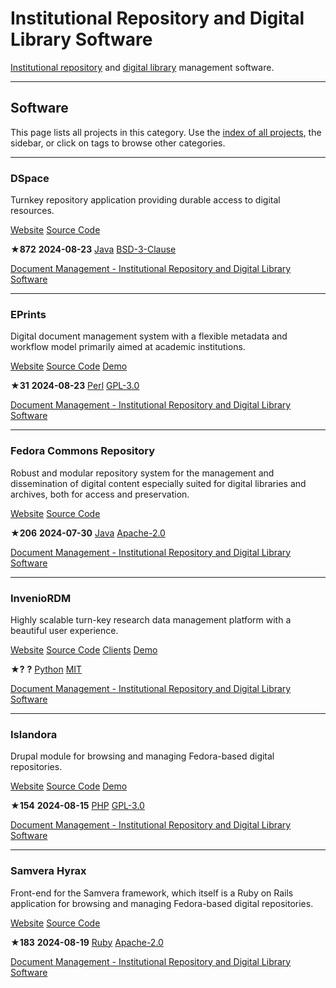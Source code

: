 # Institutional Repository and Digital Library Software

[Institutional repository](https://en.wikipedia.org/wiki/Institutional_repository) and [digital library](https://en.wikipedia.org/wiki/Digital_library) management software.

---

## Software

This page lists all projects in this category. Use the [index of all projects](https://awesome-selfhosted.net/index.html), the sidebar, or click on  tags to browse other categories.

---

### DSpace

Turnkey repository application providing durable access to digital resources.

[ Website](https://duraspace.org/dspace/) [ Source Code](https://github.com/DSpace/DSpace)

**★872**  **2024-08-23** [ Java](https://awesome-selfhosted.net/platforms/java.html) [ BSD-3-Clause](https://awesome-selfhosted.net/index.html#list-of-licenses)

[ Document Management - Institutional Repository and Digital Library Software](https://awesome-selfhosted.net/tags/document-management---institutional-repository-and-digital-library-software.html)

---

### EPrints

Digital document management system with a flexible metadata and workflow model primarily aimed at academic institutions.

[ Website](https://www.eprints.org/) [ Source Code](https://github.com/eprints/eprints3.4) [ Demo](http://tryme.demo.eprints-hosting.org/)

**★31**  **2024-08-23** [ Perl](https://awesome-selfhosted.net/platforms/perl.html) [ GPL-3.0](https://awesome-selfhosted.net/index.html#list-of-licenses)

[ Document Management - Institutional Repository and Digital Library Software](https://awesome-selfhosted.net/tags/document-management---institutional-repository-and-digital-library-software.html)

---

### Fedora Commons Repository

Robust and modular repository system for the management and dissemination of digital content especially suited for digital libraries and archives, both for access and preservation.

[ Website](https://wiki.lyrasis.org/display/FF/Fedora+Repository+Home) [ Source Code](https://github.com/fcrepo/fcrepo)

**★206**  **2024-07-30** [ Java](https://awesome-selfhosted.net/platforms/java.html) [ Apache-2.0](https://awesome-selfhosted.net/index.html#list-of-licenses)

[ Document Management - Institutional Repository and Digital Library Software](https://awesome-selfhosted.net/tags/document-management---institutional-repository-and-digital-library-software.html)

---

### InvenioRDM

Highly scalable turn-key research data management platform with a beautiful user experience.

[ Website](https://inveniordm.docs.cern.ch/) [ Source Code](https://github.com/inveniosoftware/) [ Clients](https://inveniosoftware.org/products/rdm/) [ Demo](https://inveniordm.web.cern.ch/)

**★?**  **?** [ Python](https://awesome-selfhosted.net/platforms/python.html) [ MIT](https://awesome-selfhosted.net/index.html#list-of-licenses)

[ Document Management - Institutional Repository and Digital Library Software](https://awesome-selfhosted.net/tags/document-management---institutional-repository-and-digital-library-software.html)

---

### Islandora

Drupal module for browsing and managing Fedora-based digital repositories.

[ Website](https://www.islandora.ca/) [ Source Code](https://github.com/Islandora/islandora) [ Demo](https://sandbox.islandora.ca/)

**★154**  **2024-08-15** [ PHP](https://awesome-selfhosted.net/platforms/php.html) [ GPL-3.0](https://awesome-selfhosted.net/index.html#list-of-licenses)

[ Document Management - Institutional Repository and Digital Library Software](https://awesome-selfhosted.net/tags/document-management---institutional-repository-and-digital-library-software.html)

---

### Samvera Hyrax

Front-end for the Samvera framework, which itself is a Ruby on Rails application for browsing and managing Fedora-based digital repositories.

[ Website](https://samvera.org/) [ Source Code](https://github.com/samvera/hyrax)

**★183**  **2024-08-19** [ Ruby](https://awesome-selfhosted.net/platforms/ruby.html) [ Apache-2.0](https://awesome-selfhosted.net/index.html#list-of-licenses)

[ Document Management - Institutional Repository and Digital Library Software](https://awesome-selfhosted.net/tags/document-management---institutional-repository-and-digital-library-software.html)
